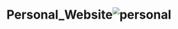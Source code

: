 # Personal_Website![personal](https://user-images.githubusercontent.com/83884600/188992357-7f62f9a0-b264-4c89-bed5-628c8d83a39b.png)
